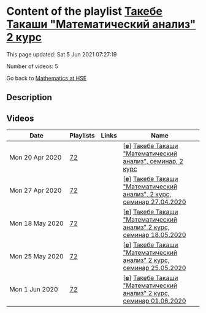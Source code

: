 # Content of the playlist [Такебе Такаши "Математический анализ" 2 курс](https://youtube.com/playlist?list=PLq3E5oubNNoAxXVQP0fhg0gaGB0xCATh3)

This page updated: Sat 5 Jun 2021 07:27:19

Number of videos: 5

Go back to [Mathematics at HSE](./README.md)

## Description



## Videos

|Date|Playlists|Links|Name|
|---|---|---|---|
| Mon&nbsp;20&nbsp;Apr&nbsp;2020 | [72](./playlists/72.md "Такебе Такаши \"Математический анализ\" 2 курс") |  | [[**e**](https://studio.youtube.com/video/3wI9eSx95gI/edit)] [Такебе Такаши "Математический анализ", семинар, 2 курс](https://youtube.com/watch?v=3wI9eSx95gI&list=PLq3E5oubNNoAxXVQP0fhg0gaGB0xCATh3 "") |
| Mon&nbsp;27&nbsp;Apr&nbsp;2020 | [72](./playlists/72.md "Такебе Такаши \"Математический анализ\" 2 курс") |  | [[**e**](https://studio.youtube.com/video/qFz6-2Fue-c/edit)] [Такебе Такаши "Математический анализ", 2 курс, семинар 27.04.2020](https://youtube.com/watch?v=qFz6-2Fue-c&list=PLq3E5oubNNoAxXVQP0fhg0gaGB0xCATh3 "") |
| Mon&nbsp;18&nbsp;May&nbsp;2020 | [72](./playlists/72.md "Такебе Такаши \"Математический анализ\" 2 курс") |  | [[**e**](https://studio.youtube.com/video/6f8klAB-dRQ/edit)] [Такебе Такаши "Математический анализ" 2 курс, семинар 18.05.2020](https://youtube.com/watch?v=6f8klAB-dRQ&list=PLq3E5oubNNoAxXVQP0fhg0gaGB0xCATh3 "") |
| Mon&nbsp;25&nbsp;May&nbsp;2020 | [72](./playlists/72.md "Такебе Такаши \"Математический анализ\" 2 курс") |  | [[**e**](https://studio.youtube.com/video/x0QAX8rTbXQ/edit)] [Такебе Такаши "Математический анализ" 2 курс, семинар 25.05.2020](https://youtube.com/watch?v=x0QAX8rTbXQ&list=PLq3E5oubNNoAxXVQP0fhg0gaGB0xCATh3 "") |
| Mon&nbsp;1&nbsp;Jun&nbsp;2020 | [72](./playlists/72.md "Такебе Такаши \"Математический анализ\" 2 курс") |  | [[**e**](https://studio.youtube.com/video/mODrU783yyU/edit)] [Такебе Такаши "Математический анализ" 2 курс, семинар 01.06.2020](https://youtube.com/watch?v=mODrU783yyU&list=PLq3E5oubNNoAxXVQP0fhg0gaGB0xCATh3 "") |
